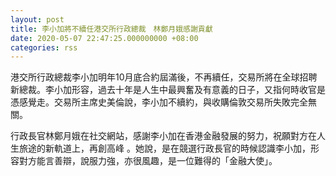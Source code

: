 ```yaml
---
layout: post
title: 李小加將不續任港交所行政總裁　林鄭月娥感謝貢獻
date: 2020-05-07 22:47:25.000000000 +08:00
categories: rss
---
```


港交所行政總裁李小加明年10月底合約屆滿後，不再續任，交易所將在全球招聘新總裁。李小加形容，過去十年是人生中最興奮及有意義的日子，又指何時收官是憑感覺走。交易所主席史美倫說，李小加不續約，與收購倫敦交易所失敗完全無關。

行政長官林鄭月娥在社交網站，感謝李小加在香港金融發展的努力，祝願對方在人生旅途的新軌道上，再創高峰 。她說，是在競選行政長官的時候認識李小加，形容對方能言善辯，說服力強，亦很風趣，是一位難得的「金融大使」。

